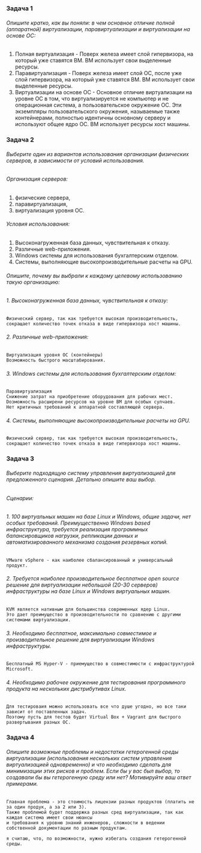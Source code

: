 ### Задача 1
###### Опишите кратко, как вы поняли: в чем основное отличие полной (аппаратной) виртуализации, паравиртуализации и виртуализации на основе ОС:
1. Полная виртуализация - Поверх железа имеет слой гипервизора, на который уже ставятся ВМ. ВМ использует свои выделенные ресурсы.
2. Паравиртуализация - Поверх железа имеет слой ОС, после уже слой гипервизора, на который уже ставятся ВМ. ВМ использует свои выделенные ресурсы.
3. Виртуализации на основе ОС - Основное отличие виртуализации на уровне ОС в том, что виртуализируется не компьютер и не операционная система, а пользовательское окружение ОС. Эти экземпляры пользовательского окружения, называемые также контейнерами, полностью идентичны основному серверу и используют общее ядро ОС. ВМ использует ресурсы хост машины.
### Задача 2
###### Выберите один из вариантов использования организации физических серверов, в зависимости от условий использования.
###### Организация серверов:

1. физические сервера,
2. паравиртуализация,
3. виртуализация уровня ОС. 


###### Условия использования:

1. Высоконагруженная база данных, чувствительная к отказу.
2. Различные web-приложения.
3. Windows системы для использования бухгалтерским отделом.
4. Системы, выполняющие высокопроизводительные расчеты на GPU.

###### Опишите, почему вы выбрали к каждому целевому использованию такую организацию:

###### 1. Высоконагруженная база данных, чувствительная к отказу: 
    Физический сервер, так как требуется высокая производительность, 
    сокращает количество точек отказа в виде гипервизора хост машины.

###### 2. Различные web-приложения:

    Виртуализация уровня ОС (контейнеры)
    Возможность быстрого масштабирования.

###### 3. Windows системы для использования бухгалтерским отделом:
    Паравиртуализация 
    Снижение затрат на приобретение оборудования для рабочих мест.
    Dозможность расширени ресурсов на уровне ВМ для особых сулчаев. 
    Нет критичных требований к аппаратной составляющей сервера.

###### 4. Системы, выполняющие высокопроизводительные расчеты на GPU.
    Физический сервер, так как требуется высокая производительность, 
    сокращает количество точек отказа в виде гипервизора хост машины.

### Задача 3
###### Выберите подходящую систему управления виртуализацией для предложенного сценария. Детально опишите ваш выбор.
###### Сценарии:

###### 1. 100 виртуальных машин на базе Linux и Windows, общие задачи, нет особых требований. Преимущественно Windows based инфраструктура, требуется реализация программных балансировщиков нагрузки, репликации данных и автоматизированного механизма создания резервных копий.
    VMware vSphere - как наиболее сбалансированный и универсальный продукт.
###### 2. Требуется наиболее производительное бесплатное open source решение для виртуализации небольшой (20-30 серверов) инфраструктуры на базе Linux и Windows виртуальных машин.
    KVM является нативным для большинства современных ядер Linux.
    Это дает преимущество в производительности по сравнению с другими системами виртуализации.
###### 3. Необходимо бесплатное, максимально совместимое и производительное решение для виртуализации Windows инфраструктуры.
    Бесплатный MS Hyper-V - приемущество в совместимости с инфраструктурой Microsoft.
###### 4. Необходимо рабочее окружение для тестирования программного продукта на нескольких дистрибутивах Linux.
    Для тестироваия можно использовать все что душе угодно, но все таки зависит от поставленных задач. 
    Поэтому пусть для тестов будет Virtual Box + Vagrant для быстрого развертывания разных ОС.



### Задача 4
###### Опишите возможные проблемы и недостатки гетерогенной среды виртуализации (использования нескольких систем управления виртуализацией одновременно) и что необходимо сделать для минимизации этих рисков и проблем. Если бы у вас был выбор, то создавали бы вы гетерогенную среду или нет? Мотивируйте ваш ответ примерами.
    Главная проблема - это стоимость лицензии разных продуктов (платить не за один продук, а за 2 или 3).
    Также проблемой будет поддержка разных сред виртуализации, так как каждая система имеет свои нюансы 
    и требования к уровню знаний инженеров, сложности в ведении собственной документации по разным продуктам.
    
    я считаю, что, по возможности, нужно избегать создания гетерогенной среды. 
